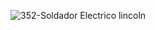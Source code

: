 ![352-Soldador Electrico lincoln](https://github.com/lnicajavier/Herramientas/assets/118224105/5c82fc44-ed0c-4019-b944-a2920f0ed887)
